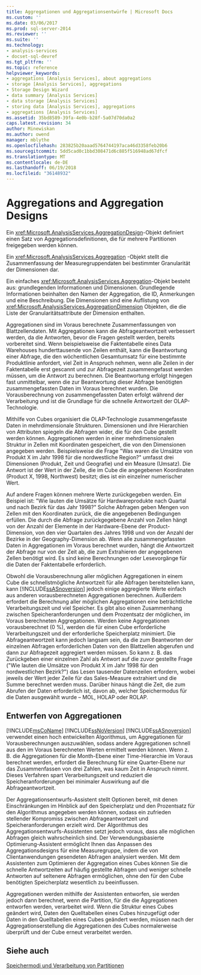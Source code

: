 ```yaml
---
title: Aggregationen und Aggregationsentwürfe | Microsoft Docs
ms.custom: ''
ms.date: 03/06/2017
ms.prod: sql-server-2014
ms.reviewer: ''
ms.suite: ''
ms.technology:
- analysis-services
- docset-sql-devref
ms.tgt_pltfrm: ''
ms.topic: reference
helpviewer_keywords:
- aggregations [Analysis Services], about aggregations
- storage [Analysis Services], aggregations
- Storage Design Wizard
- data summary [Analysis Services]
- data storage [Analysis Services]
- storing data [Analysis Services], aggregations
- aggregations [Analysis Services]
ms.assetid: 35bd8589-39fa-4e0b-b28f-5a07d70da0a2
caps.latest.revision: 34
author: Minewiskan
ms.author: owend
manager: mblythe
ms.openlocfilehash: 283825b20aaad5764744197aca46d3358feb20b6
ms.sourcegitcommit: 5dd5cad0c1bbd308471d6c885f516948ad67dfcf
ms.translationtype: MT
ms.contentlocale: de-DE
ms.lasthandoff: 06/19/2018
ms.locfileid: "36148932"
---
```

# <a name="aggregations-and-aggregation-designs"></a>Aggregations and Aggregation Designs
  Ein <xref:Microsoft.AnalysisServices.AggregationDesign>-Objekt definiert einen Satz von Aggregationsdefinitionen, die für mehrere Partitionen freigegeben werden können.  
  
 Ein <xref:Microsoft.AnalysisServices.Aggregation> -Objekt stellt die Zusammenfassung der Measuregruppendaten bei bestimmter Granularität der Dimensionen dar.  
  
 Ein einfaches <xref:Microsoft.AnalysisServices.Aggregation>-Objekt besteht aus: grundlegenden Informationen und Dimensionen. Grundlegende Informationen beinhalten den Namen der Aggregation, die ID, Anmerkungen und eine Beschreibung. Die Dimensionen sind eine Auflistung von <xref:Microsoft.AnalysisServices.AggregationDimension> Objekten, die die Liste der Granularitätsattribute der Dimension enthalten.  
  
 Aggregationen sind im Voraus berechnete Zusammenfassungen von Blattzellendaten. Mit Aggregationen kann die Abfrageantwortzeit verbessert werden, da die Antworten, bevor die Fragen gestellt werden, bereits vorbereitet sind. Wenn beispielsweise die Faktentabelle eines Data Warehouses hunderttausende von Zeilen enthält, kann die Beantwortung einer Abfrage, die den wöchentlichen Gesamtumsatz für eine bestimmte Produktlinie anfordert, viel Zeit in Anspruch nehmen, wenn alle Zeilen in der Faktentabelle erst gescannt und zur Abfragezeit zusammengefasst werden müssen, um die Antwort zu berechnen. Die Beantwortung erfolgt hingegen fast unmittelbar, wenn die zur Beantwortung dieser Abfrage benötigten zusammengefassten Daten im Voraus berechnet wurden. Die Vorausberechnung von zusammengefassten Daten erfolgt während der Verarbeitung und ist die Grundlage für die schnelle Antwortzeit der OLAP-Technologie.  
  
 Mithilfe von Cubes organisiert die OLAP-Technologie zusammengefasste Daten in mehrdimensionale Strukturen. Dimensionen und ihre Hierarchien von Attributen spiegeln die Abfragen wider, die für den Cube gestellt werden können. Aggregationen werden in einer mehrdimensionalen Struktur in Zellen mit Koordinaten gespeichert, die von den Dimensionen angegeben werden. Beispielsweise die Frage "Was waren die Umsätze von Produkt X im Jahr 1998 für die nordwestliche Region?" umfasst drei Dimensionen (Produkt, Zeit und Geografie) und ein Measure (Umsatz). Die Antwort ist der Wert in der Zelle, die im Cube die angegebenen Koordinaten (Product X, 1998, Northwest) besitzt; dies ist ein einzelner numerischer Wert.  
  
 Auf andere Fragen können mehrere Werte zurückgegeben werden. Ein Beispiel ist: "Wie lauten die Umsätze für Hardwareprodukte nach Quartal und nach Bezirk für das Jahr 1998?" Solche Abfragen geben Mengen von Zellen mit den Koordinaten zurück, die die angegebenen Bedingungen erfüllen. Die durch die Abfrage zurückgegebene Anzahl von Zellen hängt von der Anzahl der Elemente in der Hardware-Ebene der Product-Dimension, von den vier Quartalen des Jahres 1998 und von der Anzahl der Bezirke in der Geography-Dimension ab. Wenn alle zusammengefassten Daten in Aggregationen im Voraus berechnet wurden, hängt die Antwortzeit der Abfrage nur von der Zeit ab, die zum Extrahieren der angegebenen Zellen benötigt wird. Es sind keine Berechnungen oder Lesevorgänge für die Daten der Faktentabelle erforderlich.  
  
 Obwohl die Vorausberechnung aller möglichen Aggregationen in einem Cube die schnellstmögliche Antwortzeit für alle Abfragen bereitstellen kann, kann [!INCLUDE[ssASnoversion](../../includes/ssasnoversion-md.md)] jedoch einige aggregierte Werte einfach aus anderen vorausberechneten Aggregationen berechnen. Außerdem erfordert die Berechnung aller möglichen Aggregationen eine beträchtliche Verarbeitungszeit und viel Speicher. Es gibt also einen Zusammenhang zwischen Speicheranforderungen und dem Prozentsatz der möglichen, im Voraus berechneten Aggregationen. Werden keine Aggregationen vorausberechnet (0 %), werden die für einen Cube erforderliche Verarbeitungszeit und der erforderliche Speicherplatz minimiert. Die Abfrageantwortzeit kann jedoch langsam sein, da die zum Beantworten der einzelnen Abfragen erforderlichen Daten von den Blattzellen abgerufen und dann zur Abfragezeit aggregiert werden müssen. So kann z. B. das Zurückgeben einer einzelnen Zahl als Antwort auf die zuvor gestellte Frage ("Wie lauten die Umsätze von Produkt X im Jahr 1998 für den nordwestlichen Bezirk?") das Lesen tausender Datenzeilen erfordern, wobei jeweils der Wert jeder Zeile für das Sales-Measure extrahiert und die Summe berechnet werden muss. Darüber hinaus hängt die Zeit, die zum Abrufen der Daten erforderlich ist, davon ab, welcher Speichermodus für die Daten ausgewählt wurde – MOL, HOLAP oder ROLAP.  
  
## <a name="designing-aggregations"></a>Entwerfen von Aggregationen  
 [!INCLUDE[msCoName](../../includes/msconame-md.md)] [!INCLUDE[ssNoVersion](../../includes/ssnoversion-md.md)] [!INCLUDE[ssASnoversion](../../includes/ssasnoversion-md.md)] verwendet einen hoch entwickelten Algorithmus, um Aggregationen für Vorausberechnungen auszuwählen, sodass andere Aggregationen schnell aus den im Voraus berechneten Werten ermittelt werden können. Wenn z. B. die Aggregationen für die Month-Ebene einer Time-Hierarchie im Voraus berechnet werden, erfordert die Berechnung für eine Quarter-Ebene nur das Zusammenfassen von drei Zahlen, was kaum Zeit in Anspruch nimmt. Dieses Verfahren spart Verarbeitungszeit und reduziert die Speicheranforderungen bei minimaler Auswirkung auf die Abfrageantwortzeit.  
  
 Der Aggregationsentwurfs-Assistent stellt Optionen bereit, mit denen Einschränkungen im Hinblick auf den Speicherplatz und den Prozentsatz für den Algorithmus angegeben werden können, sodass ein zufrieden stellender Kompromiss zwischen Abfrageantwortzeit und Speicheranforderungen erzielt wird. Der Algorithmus des Aggregationsentwurfs-Assistenten setzt jedoch voraus, dass alle möglichen Abfragen gleich wahrscheinlich sind. Der Verwendungsbasierte Optimierung-Assistent ermöglicht Ihnen das Anpassen des Aggregationsdesigns für eine Measuregruppe, indem die von Clientanwendungen gesendeten Abfragen analysiert werden. Mit dem Assistenten zum Optimieren der Aggregation eines Cubes können Sie die schnelle Antwortzeiten auf häufig gestellte Abfragen und weniger schnelle Antworten auf seltenere Abfragen ermöglichen, ohne den für den Cube benötigten Speicherplatz wesentlich zu beeinflussen.  
  
 Aggregationen werden mithilfe der Assistenten entworfen, sie werden jedoch dann berechnet, wenn die Partition, für die die Aggregationen entworfen werden, verarbeitet wird. Wenn die Struktur eines Cubes geändert wird, Daten den Quelltabellen eines Cubes hinzugefügt oder Daten in den Quelltabellen eines Cubes geändert werden, müssen nach der Aggregationserstellung die Aggregationen des Cubes normalerweise überprüft und der Cube erneut verarbeitet werden.  
  
## <a name="see-also"></a>Siehe auch  
 [Speichermodi und Verarbeitung von Partitionen](partitions-partition-storage-modes-and-processing.md)  
  
  